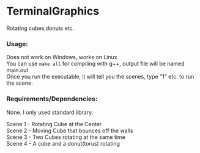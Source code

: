 # TerminalGraphics
Rotating cubes,donuts etc.

### Usage:
Does not work on Windows, works on Linux \
You can use ```make all``` for compiling with g++, output file will be named main.out \
Once you run the executable, it will tell you the scenes, type "1" etc. to run the scene.

### Requirements/Dependencies:
None. I only used standard library.

Scene 1 - Rotating Cube at the Center \
Scene 2 - Moving Cube that bounces off the walls \
Scene 3 - Two Cubes rotating at the same time \
Scene 4 - A cube and a donut(torus) rotating
